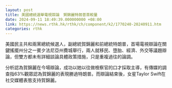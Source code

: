```yaml
---
layout: post
title: 美國總統選舉電視辯論　賀錦麗特朗普首較量
date: 2024-09-11 18:49:39.000000000 +08:00
link: https://news.rthk.hk/rthk/ch/component/k2/1770240-20240911.htm
categories: rthk
---
```


美國民主共和兩黨總統候選人，副總統賀錦麗和前總統特朗普，首場電視辯論在關鍵搖擺州分之一賓夕法尼亞州費城舉行，兩人就移民、墮胎、經濟、外交等議題辯論，但雙方都未有詳細談論具體政策措施，只是重複過往的論調。

分析認為賀錦麗在今場辯論，成功以她以往做檢察官的口才採取主導，有傳媒的調查指63%觀眾認為賀錦麗的表現勝過特朗普。而辯論結束後，女星Taylor Swift在社交媒體表態支持賀錦麗。
